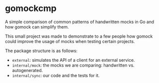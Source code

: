 # gomockcmp

A simple comparison of common patterns of handwritten mocks in Go and how
gomock can simplify them.

This small project was made to demonstrate to a few people how gomock could
improve the usage of mocks when testing certain projects.

The package structure is as follows:
- `external`: simulates the API of a client for an external service.
- `internal/mock`: the mocks we are comparing: handwritten vs. autogenerated.
- `internal/sync`: our code and the tests for it.
